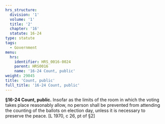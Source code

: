 ```yaml
---
hrs_structure:
  division: '1'
  volume: '1'
  title: '2'
  chapter: '16'
  statute: 16-24
type: statute
tags:
  - Government
menu:
  hrs:
    identifier: HRS_0016-0024
    parent: HRS0016
    name: '16-24 Count, public'
weight: 29045
title: 'Count, public'
full_title: '16-24 Count, public'
---
```

**§16-24 Count, public.** Insofar as the limits of the room in which the voting takes place reasonably allow, no person shall be prevented from attending the counting of the ballots on election day, unless it is necessary to preserve the peace. [L 1970, c 26, pt of §2]